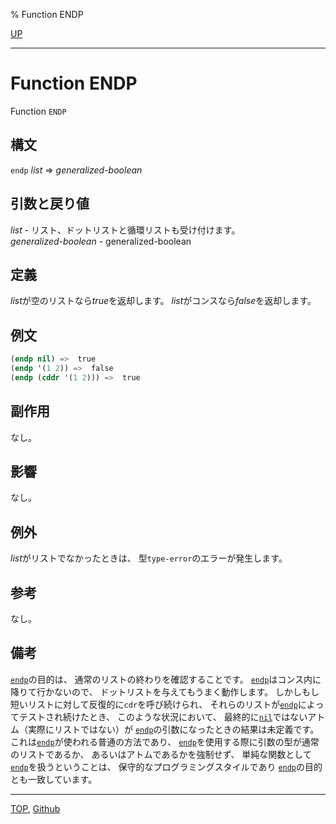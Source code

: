 % Function ENDP

[UP](14.2.html)  

---

# Function **ENDP**


Function `ENDP`


## 構文

`endp` *list* => *generalized-boolean*


## 引数と戻り値

*list* - リスト、ドットリストと循環リストも受け付けます。  
*generalized-boolean* - generalized-boolean


## 定義

*list*が空のリストなら*true*を返却します。
*list*がコンスなら*false*を返却します。


## 例文

```lisp
(endp nil) =>  true
(endp '(1 2)) =>  false
(endp (cddr '(1 2))) =>  true
```


## 副作用

なし。


## 影響

なし。


## 例外

*list*がリストでなかったときは、
型`type-error`のエラーが発生します。


## 参考

なし。


## 備考

[`endp`](14.2.endp.html)の目的は、
通常のリストの終わりを確認することです。
[`endp`](14.2.endp.html)はコンス内に降りて行かないので、
ドットリストを与えてもうまく動作します。
しかしもし短いリストに対して反復的に`cdr`を呼び続けられ、
それらのリストが[`endp`](14.2.endp.html)によってテストされ続けたとき、
このような状況において、
最終的に[`nil`](5.3.nil-variable.html)ではないアトム（実際にリストではない）が
[`endp`](14.2.endp.html)の引数になったときの結果は未定義です。
これは[`endp`](14.2.endp.html)が使われる普通の方法であり、
[`endp`](14.2.endp.html)を使用する際に引数の型が通常のリストであるか、
あるいはアトムであるかを強制せず、
単純な関数として[`endp`](14.2.endp.html)を扱うということは、
保守的なプログラミングスタイルであり
[`endp`](14.2.endp.html)の目的とも一致しています。


---
[TOP](index.html),  [Github](https://github.com/nptcl/npt-japanese)

